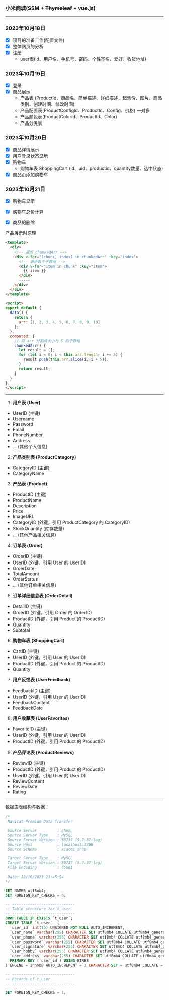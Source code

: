 ### 小米商城(SSM + ~~Thymeleaf~~ + vue.js)

---

### 2023年10月18日 

- [x] 项目的准备工作(配置文件)
- [x] 整体网页的分析
- [x] 注册
  - user表(id、用户名、手机号、密码、个性签名、爱好、收货地址)

### 2023年10月19日

- [x] 登录
- [x] 商品展示
  - 产品表 (ProductId、商品名、简单描述、详细描述、起售价、图片、商品类别、创建时间、修改时间)
  - 产品配置表(ProductConfigId、ProductId、Config、价格) 一对多
  - 产品颜色表(ProductColorId、ProductId、Color)
  - 产品分类表

### 2023年10月20日

- [x] 商品详情展示
- [x] 用户登录状态显示
- [x] 购物车
  - 购物车表 ShoppingCart (id、uid、productid、quantity数量、选中状态)
- [x] 商品页添加购物车

### 2023年10月21日

- [x] 购物车显示
- [x] 购物车总价计算
- [x] 商品的删除


产品展示时原理
```html
<template>
  <div>
    <!-- 遍历 chunkedArr -->
    <div v-for="(chunk, index) in chunkedArr" :key="index">
      <!-- 遍历每个子数组 -->
      <div v-for="item in chunk" :key="item">
        {{ item }}
      </div>
      -----
    </div>
  </div>
</template>

<script>
export default {
  data() {
    return {
      arr: [1, 2, 3, 4, 5, 6, 7, 8, 9, 10]
    };
  },
  computed: {
    // 将 arr 分割成大小为 5 的子数组
    chunkedArr() {
      let result = [];
      for (let i = 0; i < this.arr.length; i += 5) {
        result.push(this.arr.slice(i, i + 5));
      }
      return result;
    }
  }
};
</script>

```

---

1. **用户表 (User)**
  - UserID (主键)
  - Username
  - Password
  - Email
  - PhoneNumber
  - Address
  - ... (其他个人信息)

2. **产品类别表 (ProductCategory)**
  - CategoryID (主键)
  - CategoryName

3. **产品表 (Product)**
  - ProductID (主键)
  - ProductName
  - Description
  - Price
  - ImageURL
  - CategoryID (外键，引用 ProductCategory 的 CategoryID)
  - StockQuantity (库存数量)
  - ... (其他产品相关信息)

4. **订单表 (Order)**
  - OrderID (主键)
  - UserID (外键，引用 User 的 UserID)
  - OrderDate
  - TotalAmount
  - OrderStatus
  - ... (其他订单相关信息)

5. **订单详细信息表 (OrderDetail)**
  - DetailID (主键)
  - OrderID (外键，引用 Order 的 OrderID)
  - ProductID (外键，引用 Product 的 ProductID)
  - Quantity
  - Subtotal

6. **购物车表 (ShoppingCart)**
  - CartID (主键)
  - UserID (外键，引用 User 的 UserID)
  - ProductID (外键，引用 Product 的 ProductID)
  - Quantity

7. **用户反馈表 (UserFeedback)**
  - FeedbackID (主键)
  - UserID (外键，引用 User 的 UserID)
  - FeedbackContent
  - FeedbackDate

8. **用户收藏表 (UserFavorites)**
  - FavoriteID (主键)
  - UserID (外键，引用 User 的 UserID)
  - ProductID (外键，引用 Product 的 ProductID)

9. **产品评论表 (ProductReviews)**
  - ReviewID (主键)
  - ProductID (外键，引用 Product 的 ProductID)
  - UserID (外键，引用 User 的 UserID)
  - ReviewContent
  - ReviewDate
  - Rating

---

数据库表结构与数据：

```sql
/*
 Navicat Premium Data Transfer

 Source Server         : chen
 Source Server Type    : MySQL
 Source Server Version : 50737 (5.7.37-log)
 Source Host           : localhost:3306
 Source Schema         : xiaomi_shop

 Target Server Type    : MySQL
 Target Server Version : 50737 (5.7.37-log)
 File Encoding         : 65001

 Date: 18/10/2023 21:45:54
*/

SET NAMES utf8mb4;
SET FOREIGN_KEY_CHECKS = 0;

-- ----------------------------
-- Table structure for t_user
-- ----------------------------
DROP TABLE IF EXISTS `t_user`;
CREATE TABLE `t_user`  (
  `user_id` int(10) UNSIGNED NOT NULL AUTO_INCREMENT,
  `user_name` varchar(255) CHARACTER SET utf8mb4 COLLATE utf8mb4_general_ci NULL DEFAULT NULL,
  `user_phone` varchar(255) CHARACTER SET utf8mb4 COLLATE utf8mb4_general_ci NULL DEFAULT NULL,
  `user_password` varchar(255) CHARACTER SET utf8mb4 COLLATE utf8mb4_general_ci NULL DEFAULT NULL,
  `user_signature` varchar(255) CHARACTER SET utf8mb4 COLLATE utf8mb4_general_ci NULL DEFAULT NULL COMMENT '个性签名',
  `user_hobby` varchar(255) CHARACTER SET utf8mb4 COLLATE utf8mb4_general_ci NULL DEFAULT NULL,
  `user_address` varchar(255) CHARACTER SET utf8mb4 COLLATE utf8mb4_general_ci NULL DEFAULT NULL,
  PRIMARY KEY (`user_id`) USING BTREE
) ENGINE = InnoDB AUTO_INCREMENT = 1 CHARACTER SET = utf8mb4 COLLATE = utf8mb4_general_ci ROW_FORMAT = Dynamic;

-- ----------------------------
-- Records of t_user
-- ----------------------------

SET FOREIGN_KEY_CHECKS = 1;

```